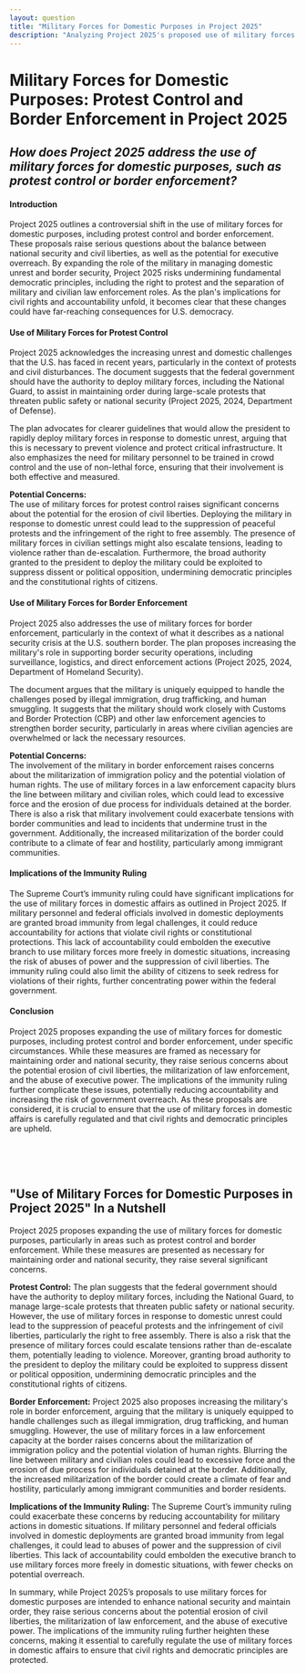 ```yaml
---
layout: question
title: "Military Forces for Domestic Purposes in Project 2025"
description: "Analyzing Project 2025's proposed use of military forces for domestic purposes, including protest control and border enforcement, and the implications for civil liberties and democracy."
---
```


# **Military Forces for Domestic Purposes: Protest Control and Border Enforcement in Project 2025**

## *How does Project 2025 address the use of military forces for domestic purposes, such as protest control or border enforcement?*

#### **Introduction**

Project 2025 outlines a controversial shift in the use of military forces for domestic purposes, including protest control and border enforcement. These proposals raise serious questions about the balance between national security and civil liberties, as well as the potential for executive overreach. By expanding the role of the military in managing domestic unrest and border security, Project 2025 risks undermining fundamental democratic principles, including the right to protest and the separation of military and civilian law enforcement roles. As the plan's implications for civil rights and accountability unfold, it becomes clear that these changes could have far-reaching consequences for U.S. democracy.

#### **Use of Military Forces for Protest Control**

Project 2025 acknowledges the increasing unrest and domestic challenges that the U.S. has faced in recent years, particularly in the context of protests and civil disturbances. The document suggests that the federal government should have the authority to deploy military forces, including the National Guard, to assist in maintaining order during large-scale protests that threaten public safety or national security (Project 2025, 2024, Department of Defense).

The plan advocates for clearer guidelines that would allow the president to rapidly deploy military forces in response to domestic unrest, arguing that this is necessary to prevent violence and protect critical infrastructure. It also emphasizes the need for military personnel to be trained in crowd control and the use of non-lethal force, ensuring that their involvement is both effective and measured.

**Potential Concerns:**  
The use of military forces for protest control raises significant concerns about the potential for the erosion of civil liberties. Deploying the military in response to domestic unrest could lead to the suppression of peaceful protests and the infringement of the right to free assembly. The presence of military forces in civilian settings might also escalate tensions, leading to violence rather than de-escalation. Furthermore, the broad authority granted to the president to deploy the military could be exploited to suppress dissent or political opposition, undermining democratic principles and the constitutional rights of citizens.

#### **Use of Military Forces for Border Enforcement**

Project 2025 also addresses the use of military forces for border enforcement, particularly in the context of what it describes as a national security crisis at the U.S. southern border. The plan proposes increasing the military's role in supporting border security operations, including surveillance, logistics, and direct enforcement actions (Project 2025, 2024, Department of Homeland Security).

The document argues that the military is uniquely equipped to handle the challenges posed by illegal immigration, drug trafficking, and human smuggling. It suggests that the military should work closely with Customs and Border Protection (CBP) and other law enforcement agencies to strengthen border security, particularly in areas where civilian agencies are overwhelmed or lack the necessary resources.

**Potential Concerns:**  
The involvement of the military in border enforcement raises concerns about the militarization of immigration policy and the potential violation of human rights. The use of military forces in a law enforcement capacity blurs the line between military and civilian roles, which could lead to excessive force and the erosion of due process for individuals detained at the border. There is also a risk that military involvement could exacerbate tensions with border communities and lead to incidents that undermine trust in the government. Additionally, the increased militarization of the border could contribute to a climate of fear and hostility, particularly among immigrant communities.

#### **Implications of the Immunity Ruling**

The Supreme Court’s immunity ruling could have significant implications for the use of military forces in domestic affairs as outlined in Project 2025. If military personnel and federal officials involved in domestic deployments are granted broad immunity from legal challenges, it could reduce accountability for actions that violate civil rights or constitutional protections. This lack of accountability could embolden the executive branch to use military forces more freely in domestic situations, increasing the risk of abuses of power and the suppression of civil liberties. The immunity ruling could also limit the ability of citizens to seek redress for violations of their rights, further concentrating power within the federal government.

#### **Conclusion**

Project 2025 proposes expanding the use of military forces for domestic purposes, including protest control and border enforcement, under specific circumstances. While these measures are framed as necessary for maintaining order and national security, they raise serious concerns about the potential erosion of civil liberties, the militarization of law enforcement, and the abuse of executive power. The implications of the immunity ruling further complicate these issues, potentially reducing accountability and increasing the risk of government overreach. As these proposals are considered, it is crucial to ensure that the use of military forces in domestic affairs is carefully regulated and that civil rights and democratic principles are upheld.

<br><br><br>

## <span id="nutshell">"Use of Military Forces for Domestic Purposes in Project 2025" In a Nutshell</span>

Project 2025 proposes expanding the use of military forces for domestic purposes, particularly in areas such as protest control and border enforcement. While these measures are presented as necessary for maintaining order and national security, they raise several significant concerns.

**Protest Control:** The plan suggests that the federal government should have the authority to deploy military forces, including the National Guard, to manage large-scale protests that threaten public safety or national security. However, the use of military forces in response to domestic unrest could lead to the suppression of peaceful protests and the infringement of civil liberties, particularly the right to free assembly. There is also a risk that the presence of military forces could escalate tensions rather than de-escalate them, potentially leading to violence. Moreover, granting broad authority to the president to deploy the military could be exploited to suppress dissent or political opposition, undermining democratic principles and the constitutional rights of citizens.

**Border Enforcement:** Project 2025 also proposes increasing the military's role in border enforcement, arguing that the military is uniquely equipped to handle challenges such as illegal immigration, drug trafficking, and human smuggling. However, the use of military forces in a law enforcement capacity at the border raises concerns about the militarization of immigration policy and the potential violation of human rights. Blurring the line between military and civilian roles could lead to excessive force and the erosion of due process for individuals detained at the border. Additionally, the increased militarization of the border could create a climate of fear and hostility, particularly among immigrant communities and border residents.

**Implications of the Immunity Ruling:** The Supreme Court’s immunity ruling could exacerbate these concerns by reducing accountability for military actions in domestic situations. If military personnel and federal officials involved in domestic deployments are granted broad immunity from legal challenges, it could lead to abuses of power and the suppression of civil liberties. This lack of accountability could embolden the executive branch to use military forces more freely in domestic situations, with fewer checks on potential overreach.

In summary, while Project 2025’s proposals to use military forces for domestic purposes are intended to enhance national security and maintain order, they raise serious concerns about the potential erosion of civil liberties, the militarization of law enforcement, and the abuse of executive power. The implications of the immunity ruling further heighten these concerns, making it essential to carefully regulate the use of military forces in domestic affairs to ensure that civil rights and democratic principles are protected.
